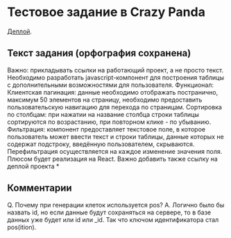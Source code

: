 # Тестовое задание в Crazy Panda

[Деплой](https://sh4n-oldone.github.io/panda-react-less/).

## Текст задания (орфография сохранена)

Важно: прикладывать ссылки на работающий проект, а не просто текст. Необходимо разработать javascript-компонент для построения таблицы с дополнительными возможностями для пользователя. Функционал: Клиентская пагинация: данные необходимо отображать постранично, максимум 50 элементов на страницу, необходимо предоставить пользовательскую навигацию для перехода по страницам. Сортировка по столбцам: при нажатии на название столбца строки таблицы сортируются по возрастанию, при повторном клике - по убыванию. Фильтрация: компонент предоставляет текстовое поле, в которое пользователь может ввести текст и строки таблицы, данные которых не содержат подстроку, введённую пользователем, скрываются. Перефильтрация осуществляется на каждое изменение значения поля. Плюсом будет реализация на React. Важно добавить также ссылку на деплой проекта *

## Комментарии

Q. Почему при генерации клеток используется pos?
A. Логично было бы назвать id, но если данные будут сохраняться на сервере, то в базе данных уже будет или id или _id. Так что ключом идентификатора стал pos(ition).

